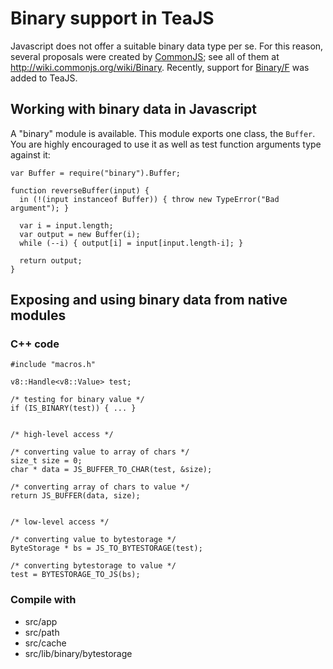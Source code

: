# Binary support in TeaJS #

Javascript does not offer a suitable binary data type per se. For this reason, several proposals were created by [CommonJS](http://www.commonjs.org/); see all of them at http://wiki.commonjs.org/wiki/Binary. Recently, support for [Binary/F](http://wiki.commonjs.org/wiki/Binary/F) was added to TeaJS.

## Working with binary data in Javascript ##

A "binary" module is available. This module exports one class, the `Buffer`. You are highly encouraged to use it as well as test function arguments type against it:

```
var Buffer = require("binary").Buffer;

function reverseBuffer(input) {
  in (!(input instanceof Buffer)) { throw new TypeError("Bad argument"); }

  var i = input.length;
  var output = new Buffer(i);
  while (--i) { output[i] = input[input.length-i]; }

  return output;
}
```

## Exposing and using binary data from native modules ##

### C++ code ###

```
#include "macros.h"

v8::Handle<v8::Value> test;

/* testing for binary value */
if (IS_BINARY(test)) { ... }


/* high-level access */

/* converting value to array of chars */
size_t size = 0;
char * data = JS_BUFFER_TO_CHAR(test, &size);

/* converting array of chars to value */
return JS_BUFFER(data, size);


/* low-level access */

/* converting value to bytestorage */
ByteStorage * bs = JS_TO_BYTESTORAGE(test);

/* converting bytestorage to value */
test = BYTESTORAGE_TO_JS(bs);
```

### Compile with ###

  * src/app
  * src/path
  * src/cache
  * src/lib/binary/bytestorage